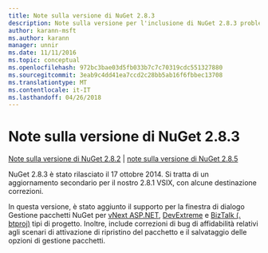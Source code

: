 ```yaml
---
title: Note sulla versione di NuGet 2.8.3
description: Note sulla versione per l'inclusione di NuGet 2.8.3 problemi noti, correzioni di bug, le funzionalità aggiunte e dcr.
author: karann-msft
ms.author: karann
manager: unnir
ms.date: 11/11/2016
ms.topic: conceptual
ms.openlocfilehash: 972bc3bae03d5fb033b7c7c70319cdc551327880
ms.sourcegitcommit: 3eab9c4dd41ea7ccd2c28bb5ab16f6fbbec13708
ms.translationtype: MT
ms.contentlocale: it-IT
ms.lasthandoff: 04/26/2018
---
```

# <a name="nuget-283-release-notes"></a>Note sulla versione di NuGet 2.8.3

[Note sulla versione di NuGet 2.8.2](../release-notes/nuget-2.8.2.md) | [note sulla versione di NuGet 2.8.5](../release-notes/nuget-2.8.5.md)

NuGet 2.8.3 è stato rilasciato il 17 ottobre 2014. Si tratta di un aggiornamento secondario per il nostro 2.8.1 VSIX, con alcune destinazione correzioni.

In questa versione, è stato aggiunto il supporto per la finestra di dialogo Gestione pacchetti NuGet per [vNext ASP.NET](http://www.asp.net/vnext), [DevExtreme](http://js.devexpress.com/) e [BizTalk (. btproj)](/biztalk/core/developing-biztalk-server-applications) tipi di progetto. Inoltre, include correzioni di bug di affidabilità relativi agli scenari di attivazione di ripristino del pacchetto e il salvataggio delle opzioni di gestione pacchetti.
